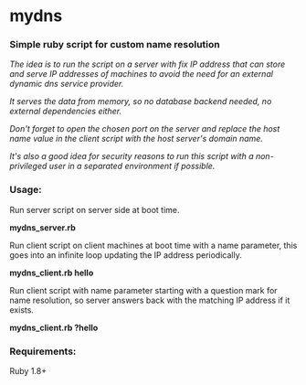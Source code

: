 # mydns

### Simple ruby script for custom name resolution
*The idea is to run the script on a server with fix IP address that can store and serve IP addresses of machines to avoid the need for an external dynamic dns service provider.*

*It serves the data from memory, so no database backend needed, no external dependencies either.*

*Don't forget to open the chosen port on the server and replace the host name value in the client script with the host server's domain name.*

*It's also a good idea for security reasons to run this script with a non-privileged user in a separated environment if possible.*

### Usage:
Run server script on server side at boot time.

**mydns_server.rb**

Run client script on client machines at boot time with a name parameter, this goes into an infinite loop updating the IP address periodically.

**mydns_client.rb hello**

Run client script with name parameter starting with a question mark for name resolution, so server answers back with the matching IP address if it exists.

**mydns_client.rb ?hello**

### Requirements:
Ruby 1.8+
